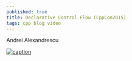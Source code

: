 ```yaml
---
published: true
title: Declarative Control Flow (CppCon2015)
tags: cpp blog video
---
```

Andrei Alexandrescu

[![caption](https://img.youtube.com/vi/WjTrfoiB0MQ/0.jpg)](https://www.youtube.com/watch?v=WjTrfoiB0MQ)

